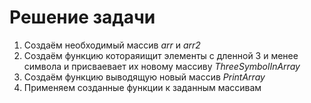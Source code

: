 # Решение задачи
1. Создаём необходимый массив *arr* и *arr2*
2. Создаём функцию котораяищит элементы с дленной 3 и менее символа и присваевает их новому массиву *ThreeSymbolInArray*
3. Создаём функцию выводящую новый массив *PrintArray*
3. Применяем созданные функции к заданным массивам